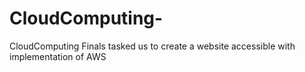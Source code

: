 # CloudComputing-
CloudComputing Finals tasked us to create a website accessible with implementation of AWS
